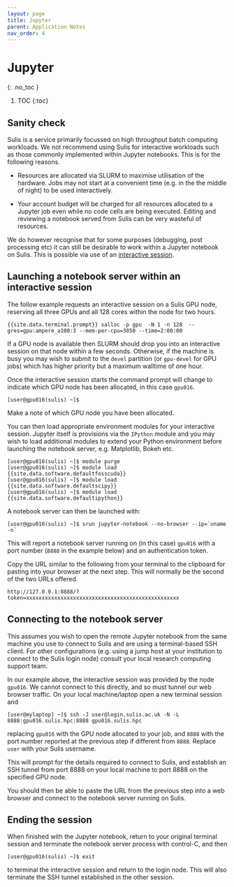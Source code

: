 ```yaml
---
layout: page
title: Jupyter
parent: Application Notes
nav_order: 4
---
```

# Jupyter
{: .no_toc }

1. TOC
{:toc}

## Sanity check

Sulis is a service primarily focussed on high throughput batch computing workloads. We not recommend using Sulis for interactive workloads such as those commonly implemented within Jupyter notebooks. This is for the following reasons.

- Resources are allocated via SLURM to maximise utilisation of the hardware. Jobs may not start at a convenient time (e.g. in the the middle of night) to be used interactively. 

- Your account budget will be charged for all resources allocated to a Jupyter job even while no code cells are being executed. Editing and reviewing a notebook served from Sulis can be very wasteful of resources.

We do however recognise that for some purposes (debugging, post processing etc) it can still be desirable to work within a Jupyter notebook on Sulis. This is possible via use of an [interactive session](../gettingstarted/batchq/interactive).

## Launching a notebook server within an interactive session

The follow example requests an interactive session on a Sulis GPU node, reserving all three GPUs and all 128 cores within the node for two hours.

```shell
{{site.data.terminal.prompt}} salloc -p gpu  -N 1 -n 128  --gres=gpu:ampere_a100:3 --mem-per-cpu=3850 --time=2:00:00
```

If a GPU node is available then SLURM should drop you into an interactive session on that node within a few seconds. Otherwise, if the machine is busy you may wish to submit to the `devel` partition (or `gpu-devel` for GPU jobs) which has higher priority but a maximum walltime of one hour. 

Once the interactive session starts the command prompt will change to indicate which GPU node has been allocated, in this case `gpu016`.

```shell
[user@gpu016(sulis) ~]$
```

Make a note of which GPU node you have been allocated.

You can then load appropriate environment modules for your interactive session. Jupyter itself is provisions via the `IPython` module and you may wish to load additional modules to extend your
 Python environment before launching the notebook server, e.g. Matplotlib, Bokeh etc.

```shell
[user@gpu016(sulis) ~]$ module purge
[user@gpu016(sulis) ~]$ module load {{site.data.software.defaultfosscuda}}
[user@gpu016(sulis) ~]$ module load {{site.data.software.defaultscipy}}
[user@gpu016(sulis) ~]$ module load {{site.data.software.defaultipython}}
 ```

A notebook server can then be launched with:


```shell
[user@gpu016(sulis) ~]$ srun jupyter-notebook --no-browser --ip=`uname -n`
```

This will report a notebook server running on (in this case) `gpu016` with a port number (`8888` in the example below) and an authentication token. 

Copy the URL similar to the following from your terminal to the clipboard for pasting into your
browser at the next step. This will normally be the second of the two URLs offered.

```
http://127.0.0.1:8888/?token=xxxxxxxxxxxxxxxxxxxxxxxxxxxxxxxxxxxxxxxxxxxxxxxxx
```

## Connecting to the notebook server

This assumes you wish to open the remote Jupyter notebook from the same machine you use to connect to Sulis and are using a terminal-based SSH client. For other configurations (e.g. using a jump host at your institution to connect to the Sulis login node) consult your local research computing support team.

In our example above, the interactive session was provided by the node `gpu016`. We cannot connect 
to this directly, and so must tunnel our web browser traffic. On your local machine/laptop open a new terminal session and 

```shell
[user@mylaptop] ~]$ ssh -J user@login.sulis.ac.uk -N -L 8888:gpu016.sulis.hpc:8888 gpu016.sulis.hpc
```
replacing `gpu016` with the GPU node allocated to your job, and `8888` with the port number reported at the previous step if different from `8888`. Replace `user` with your Sulis username.

This will prompt for the details required to connect to Sulis, and establish an SSH tunnel from port 8888 on your local machine to port 8888 on the specified GPU node. 

You should then be able to paste the URL from the previous step into a web browser and connect to
the notebook server running on Sulis.


## Ending the session

When finished with the Jupyter notebook, return to your original terminal session and terminate the notebook server process with control-C, and then 

```shell
[user@gpu016(sulis) ~]$ exit
```

to terminal the interactive session and return to the login node. This will also terminate the SSH tunnel established in the other session.

